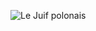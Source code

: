 ![Le Juif polonais](https://upload.wikimedia.org/wikipedia/commons/thumb/3/3d/Scotland-2016-West_Lothian-Hopetoun_House_02.jpg/500px-Scotland-2016-West_Lothian-Hopetoun_House_02.jpg)
